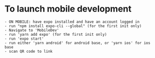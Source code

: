 # To launch mobile development
    - ON MOBILE: have expo installed and have an account logged in
    - run "npm install expo-cli --global" (for the first init only)
    - Navigate to 'MobileDev'
    - run 'yarn add expo' (for the first init only)
    - run 'expo start'
    - run either 'yarn android' for android base, or 'yarn ios' for ios base
    - scan QR code to link